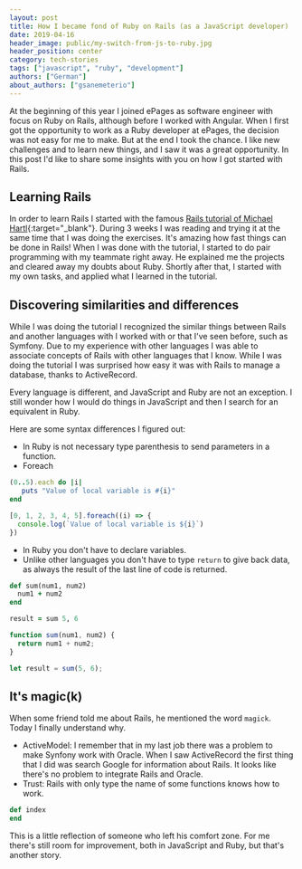 ```yaml
---
layout: post
title: How I became fond of Ruby on Rails (as a JavaScript developer)
date: 2019-04-16
header_image: public/my-switch-from-js-to-ruby.jpg
header_position: center
category: tech-stories
tags: ["javascript", "ruby", "development"]
authors: ["German"]
about_authors: ["gsanemeterio"]
---
```


At the beginning of this year I joined ePages as software engineer with focus on Ruby on Rails, although before I worked with Angular.
When I first got the opportunity to work as a Ruby developer at ePages, the decision was not easy for me to make.
But at the end I took the chance.
I like new challenges and to learn new things, and I saw it was a great opportunity.
In this post I'd like to share some insights with you on how I got started with Rails.

## Learning Rails

In order to learn Rails I started with the famous [Rails tutorial of Michael Hartl](https://www.railstutorial.org/){:target="_blank"}.
During 3 weeks I was reading and trying it at the same time that I was doing the exercises.
It's amazing how fast things can be done in Rails!
When I was done with the tutorial, I started to do pair programming with my teammate right away.
He explained me the projects and cleared away my doubts about Ruby.
Shortly after that, I started with my own tasks, and applied what I learned in the tutorial.

## Discovering similarities and differences

While I was doing the tutorial I recognized the similar things between Rails and another languages with I worked with or that I've seen before, such as Symfony.
Due to my experience with other languages I was able to associate concepts of Rails with other languages that I know.
While I was doing the tutorial I was surprised how easy it was with Rails to manage a database, thanks to ActiveRecord.

Every language is different, and JavaScript and Ruby are not an exception.
I still wonder how I would do things in JavaScript and then I search for an equivalent in Ruby.

Here are some syntax differences I figured out:

- In Ruby is not necessary type parenthesis to send parameters in a function.
- Foreach

```ruby
(0..5).each do |i|
   puts "Value of local variable is #{i}"
end
```

```js
[0, 1, 2, 3, 4, 5].foreach((i) => {
  console.log(`Value of local variable is ${i}`)
})
```

- In Ruby you don't have to declare variables.
- Unlike other languages you don't have to type `return` to give back data, as always the result of the last line of code is returned.

```ruby
def sum(num1, num2)
  num1 + num2
end

result = sum 5, 6
```

```js
function sum(num1, num2) {
  return num1 + num2;
}

let result = sum(5, 6);
```

## It's magic(k)

When some friend told me about Rails, he mentioned the word `magick`.
Today I finally understand why.

- ActiveModel: I remember that in my last job there was a problem to make Synfony work with Oracle. When I saw ActiveRecord the first thing that I did was search Google for information about Rails. It looks like there's no problem to integrate Rails and Oracle.
- Trust: Rails with only type the name of some functions knows how to work.

```ruby
def index
end
```

This is a little reflection of someone who left his comfort zone.
For me there's still room for improvement, both in JavaScript and Ruby, but that's another story.